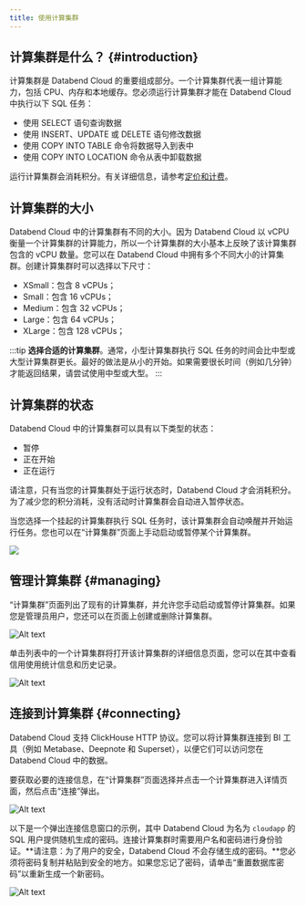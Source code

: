```yaml
---
title: 使用计算集群
---
```


## 计算集群是什么？ {#introduction}

计算集群是 Databend Cloud 的重要组成部分。一个计算集群代表一组计算能力，包括 CPU、内存和本地缓存。您必须运行计算集群才能在 Databend Cloud 中执行以下 SQL 任务：

- 使用 SELECT 语句查询数据
- 使用 INSERT、UPDATE 或 DELETE 语句修改数据
- 使用 COPY INTO TABLE 命令将数据导入到表中
- 使用 COPY INTO LOCATION 命令从表中卸载数据

运行计算集群会消耗积分。有关详细信息，请参考[定价和计费](/05-manage/03-pricing.md)。

## 计算集群的大小

Databend Cloud 中的计算集群有不同的大小。因为 Databend Cloud 以 vCPU 衡量一个计算集群的计算能力，所以一个计算集群的大小基本上反映了该计算集群包含的 vCPU 数量。您可以在 Databend Cloud 中拥有多个不同大小的计算集群。创建计算集群时可以选择以下尺寸：

- XSmall：包含 8 vCPUs；
- Small：包含 16 vCPUs；
- Medium：包含 32 vCPUs；
- Large：包含 64 vCPUs；
- XLarge：包含 128 vCPUs；

:::tip
**选择合适的计算集群**。通常，小型计算集群执行 SQL 任务的时间会比中型或大型计算集群更长。最好的做法是从小的开始。如果需要很长时间（例如几分钟）才能返回结果，请尝试使用中型或大型。
:::

## 计算集群的状态

Databend Cloud 中的计算集群可以具有以下类型的状态：

- 暂停
- 正在开始
- 正在运行

请注意，只有当您的计算集群处于运行状态时，Databend Cloud 才会消耗积分。为了减少您的积分消耗，没有活动时计算集群会自动进入暂停状态。

当您选择一个挂起的计算集群执行 SQL 任务时，该计算集群会自动唤醒并开始运行任务。您也可以在“计算集群”页面上手动启动或暂停某个计算集群。

![](@site/static/img/documents/warehouses/states.jpg)

## 管理计算集群 {#managing}

“计算集群”页面列出了现有的计算集群，并允许您手动启动或暂停计算集群。如果您是管理员用户，您还可以在页面上创建或删除计算集群。

![Alt text](@site/static/img/documents_cn/warehouses/warehouse-overview.png)

单击列表中的一个计算集群将打开该计算集群的详细信息页面，您可以在其中查看信用使用统计信息和历史记录。

![Alt text](@site/static/img/documents_cn/warehouses/warehouse-detail.png)

## 连接到计算集群 {#connecting}

Databend Cloud 支持 ClickHouse HTTP 协议。您可以将计算集群连接到 BI 工具（例如 Metabase、Deepnote 和 Superset），以便它们可以访问您在 Databend Cloud 中的数据。

要获取必要的连接信息，在“计算集群”页面选择并点击一个计算集群进入详情页面，然后点击“连接”弹出。

![Alt text](@site/static/img/documents_cn/warehouses/warehouse-detail.png)

以下是一个弹出连接信息窗口的示例，其中 Databend Cloud 为名为 `cloudapp` 的 SQL 用户提供随机生成的密码。连接计算集群时需要用户名和密码进行身份验证。**请注意：为了用户的安全，Databend Cloud 不会存储生成的密码。**您必须将密码复制并粘贴到安全的地方。如果您忘记了密码，请单击“重置数据库密码”以重新生成一个新密码。

![Alt text](@site/static/img/documents_cn/warehouses/warehouse-connect.png)
